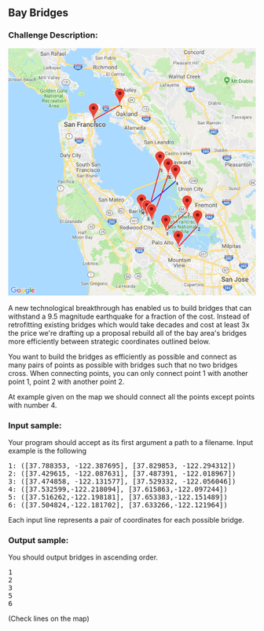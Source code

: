 <h2>Bay Bridges</h2>

<h3>Challenge Description:</h3>

<p>
    <img src="assets/fig-1.png" alt="Figure 1">
</p>

<p>
    A new technological breakthrough has enabled us to build bridges that can
    withstand a 9.5 magnitude earthquake for a fraction of the cost. Instead of
    retrofitting existing bridges which would take decades and cost at least
    3x the price we&apos;re drafting up a proposal rebuild all of the bay area&apos;s
    bridges more efficiently between strategic coordinates outlined below.
</p>

<p>
    You want to build the bridges as efficiently as possible and connect as many
    pairs of points as possible with bridges such that no two bridges cross.
    When connecting points, you can only connect point 1 with another point 1,
    point 2 with another point 2.
</p>

<p>
    At example given on the map we should connect all the points except points
    with number 4.
</p>

<h3>Input sample:</h3>
<p>
    Your program should accept as its first argument a path to a filename.
    Input example is the following
</p>
<pre class="description-input-output">1: ([37.788353, -122.387695], [37.829853, -122.294312])
2: ([37.429615, -122.087631], [37.487391, -122.018967])
3: ([37.474858, -122.131577], [37.529332, -122.056046])
4: ([37.532599,-122.218094], [37.615863,-122.097244])
5: ([37.516262,-122.198181], [37.653383,-122.151489])
6: ([37.504824,-122.181702], [37.633266,-122.121964])</pre>
<p>
    Each input line represents a pair of coordinates for each possible bridge.
</p>

<h3>Output sample:</h3>
<p>
    You should output bridges in ascending order.
</p>

<pre class="description-input-output">1
2
3
5
6</pre>
<p>
    (Check lines on the map)
</p>
